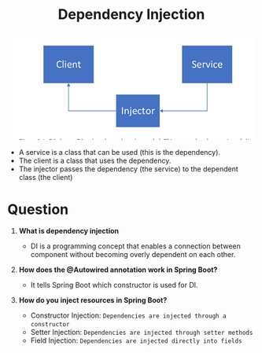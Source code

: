 # <p align="center">Dependency Injection</p>

![img.png](img.png)

- A service is a class that can be used (this is the dependency).
- The client is a class that uses the dependency.
- The injector passes the dependency (the service) to the dependent
class (the client)

# Question

1. **What is dependency injection**
    - DI is a programming concept that enables a connection between
    component without becoming overly dependent on each other.
   
2. **How does the @Autowired annotation work in Spring Boot?**
   - It tells Spring Boot which constructor is used for DI. 

3. **How do you inject resources in Spring Boot?**
    - Constructor Injection: ```Dependencies are injected through a constructor```
    - Setter Injection: ```Dependencies are injected through setter methods```
    - Field Injection: ```Dependencies are injected directly into fields```
